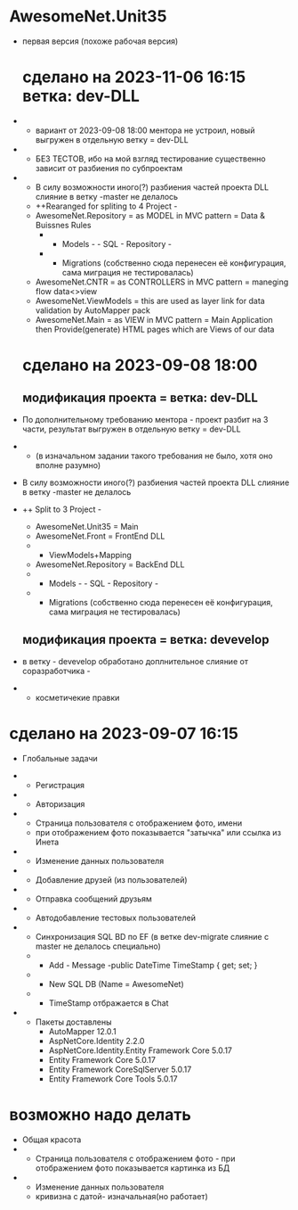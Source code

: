 # AwesomeNet.Unit35

- первая версия  (похоже рабочая версия)
   # сделано   на 2023-11-06 16:15 ветка: dev-DLL
- - вариант от 2023-09-08 18:00 ментора не устроил, новый выгружен в отдельную ветку = dev-DLL
- - БЕЗ ТЕСТОВ, ибо на мой взгляд тестирование существенно зависит от разбиения по субпроектам
- - В силу возможности иного(?) разбиения частей проекта DLL слияние в ветку -master не делалось 
  - ++Rearanged for spliting to 4 Project -
   + AwesomeNet.Repository  = as MODEL in MVC pattern = Data & Buissnes Rules
     +  - Models      -  - SQL - Repository -
     +  - Migrations (собственно сюда перенесен её конфигурация, сама миграция не тестировалась)
   + AwesomeNet.CNTR = as CONTROLLERS in MVC pattern = maneging flow data<>view
   + AwesomeNet.ViewModels =  this are used as layer link for data validation by AutoMapper pack
   + AwesomeNet.Main = as VIEW in  MVC pattern = Main Application then Provide(generate) HTML pages which are Views of our data
   
  # сделано   на 2023-09-08 18:00
  ## модификация проекта =  ветка: dev-DLL
- По дополнительному требованию ментора - проект разбит на 3 части, результат выгружен в отдельную ветку = dev-DLL
- -  (в изначальном задании такого требования не было, хотя оно вполне разумно) 
- В силу возможности иного(?) разбиения частей проекта DLL слияние в ветку -master не делалось
- ++ Split to 3 Project -
   + AwesomeNet.Unit35 = Main
   + AwesomeNet.Front = FrontEnd DLL
   + - ViewModels+Mapping  
   + AwesomeNet.Repository = BackEnd DLL
   +  - Models      -  - SQL - Repository -
   +  - Migrations (собственно сюда перенесен её конфигурация, сама миграция не тестировалась)
  ## модификация проекта =  ветка: devevelop
 -  в  ветку - devevelop обработано доплнительное слияние от соразработчика -
 - - косметичекие правки 
  # сделано   на 2023-09-07 16:15
 - Глобальные задачи
  - - Регистрация
  - - Авторизация
  - - Страница пользователя с отображением фото, имени
    -  при отображением фото показывается "затычка" или ссылка из Инета
  - - Изменение данных пользователя  
  - - Добавление друзей (из пользователей)
  - - Отправка сообщений друзьям
  -  - Автодобавление тестовых пользователей  
  - - Синхронизация SQL BD по EF (в ветке dev-migrate слияние с master не делалось специально)
    + + Add - Message -public DateTime TimeStamp { get; set; } 
    + + New SQL DB (Name = AwesomeNet)
    + + TimeStamp отбражается в Chat

- - Пакеты доставлены
     +  AutoMapper 12.0.1
     +  AspNetCore.Identity 2.2.0
     +  AspNetCore.Identity.Entity Framework Core 5.0.17
     +  Entity Framework Core 5.0.17
     +  Entity Framework CoreSqlServer  5.0.17
     +  Entity Framework Core Tools  5.0.17
       
# возможно надо делать
  - Общая красота
   - - Страница пользователя с отображением фото
    -  при отображением фото показывается картинка из БД
  - - Изменение данных пользователя 
    -   кривизна с датой- изначальная(но работает)

  
